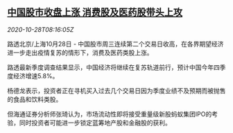 <!--1603873398000-->
[中国股市收盘上涨 消费股及医药股带头上攻](https://cn.reuters.com/article/china-stocks-hea-consumer-1028-idCNKBS27D0ZK)
------

<div><i>2020-10-28T08:16:05Z</i></div><p>路透北京/上海10月28日 - 中国股市周三连续第二个交易日收高，在各界期望经济进一步走出疫情复苏的情形下，消费及医药类股上涨。</p><p>路透最新季度调查结果显示，中国经济将继续在复苏轨道前行，预计中国今年四季度经济增速5.8%。</p><p>杨德龙表示，投资者正在寻机买入过去几个交易日因为季度业绩不及预期而被抛售的食品和饮料类股。</p><p>但海通证券分析师张琦认为，市场流动性即将接受重量级新股蚂蚁集团IPO的考验，同时投资者可能进一步锁定蓝筹地产股和金融股的获利。</p>
